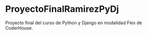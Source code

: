 # ProyectoFinalRamirezPyDj
 Proyecto final del curso de Python y Django en modalidad Flex de CoderHouse.
